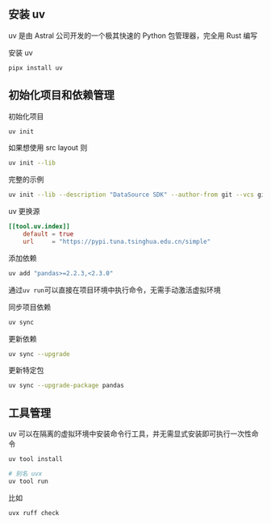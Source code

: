 ## 安装 uv

uv 是由 Astral 公司开发的一个极其快速的 Python 包管理器，完全用 Rust 编写

安装 uv

```bash
pipx install uv
```

## 初始化项目和依赖管理

初始化项目

```bash
uv init
```

如果想使用 src layout 则

```bash
uv init --lib
```

完整的示例

```bash
uv init --lib --description "DataSource SDK" --author-from git --vcs git --no-pin-python
```

uv 更换源

```toml
[[tool.uv.index]]
    default = true
    url     = "https://pypi.tuna.tsinghua.edu.cn/simple"

```

添加依赖

```bash
uv add "pandas>=2.2.3,<2.3.0"
```

通过`uv run`可以直接在项目环境中执行命令，无需手动激活虚拟环境

同步项目依赖

```bash
uv sync
```

更新依赖

```bash
uv sync --upgrade
```

更新特定包

```bash
uv sync --upgrade-package pandas
```

## 工具管理

uv 可以在隔离的虚拟环境中安装命令行工具，并无需显式安装即可执行一次性命令

```bash
uv tool install

# 别名 uvx
uv tool run
```

比如

```bash
uvx ruff check
```


